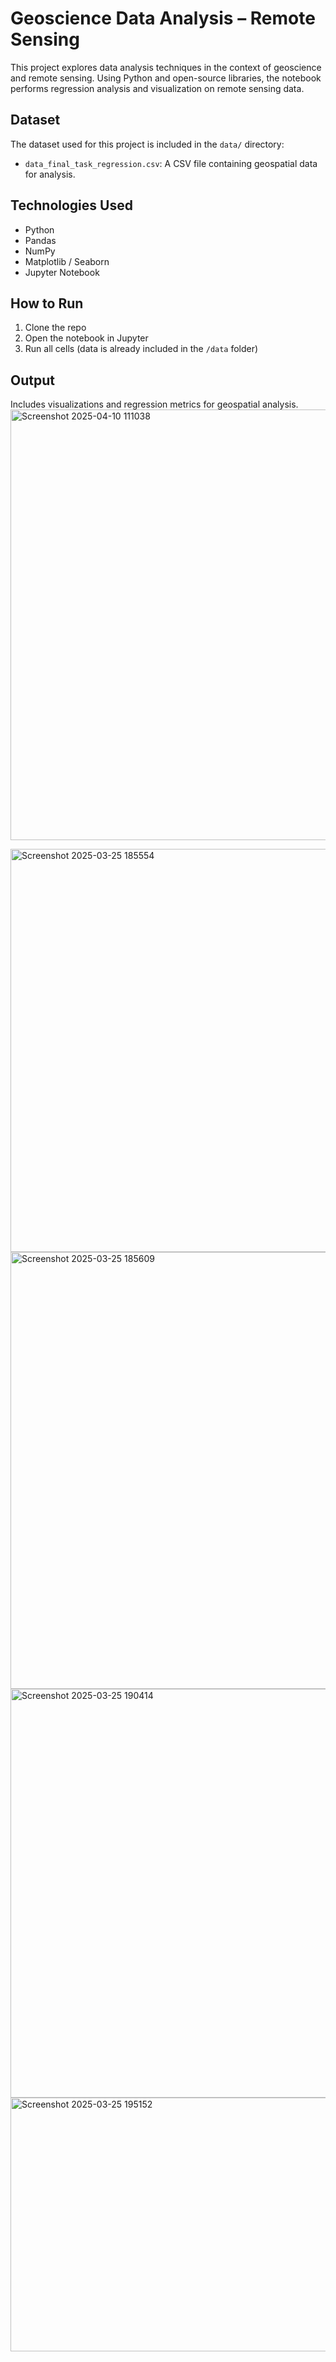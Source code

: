 # Geoscience Data Analysis – Remote Sensing

This project explores data analysis techniques in the context of geoscience and remote sensing. Using Python and open-source libraries, the notebook performs regression analysis and visualization on remote sensing data.

## Dataset

The dataset used for this project is included in the `data/` directory:
- `data_final_task_regression.csv`: A CSV file containing geospatial data for analysis.

## Technologies Used

- Python
- Pandas
- NumPy
- Matplotlib / Seaborn
- Jupyter Notebook

## How to Run

1. Clone the repo  
2. Open the notebook in Jupyter  
3. Run all cells (data is already included in the `/data` folder)

## Output

Includes visualizations and regression metrics for geospatial analysis.
<img width="673" height="689" alt="Screenshot 2025-04-10 111038" src="https://github.com/user-attachments/assets/e1018166-4d0d-4992-8874-42cc87048fd5" />

<img width="877" height="645" alt="Screenshot 2025-03-25 185554" src="https://github.com/user-attachments/assets/f07c492b-c97a-44ba-9884-24e03f06f50c" />
<img width="1274" height="699" alt="Screenshot 2025-03-25 185609" src="https://github.com/user-attachments/assets/6cced26d-9c79-4dba-9bb5-2d95729e5558" />
<img width="861" height="654" alt="Screenshot 2025-03-25 190414" src="https://github.com/user-attachments/assets/30ab0cde-0440-4210-b597-7e9a22b15812" />
<img width="876" height="406" alt="Screenshot 2025-03-25 195152" src="https://github.com/user-attachments/assets/b27d9079-9cdd-4452-a382-bf169fb32cf7" />
